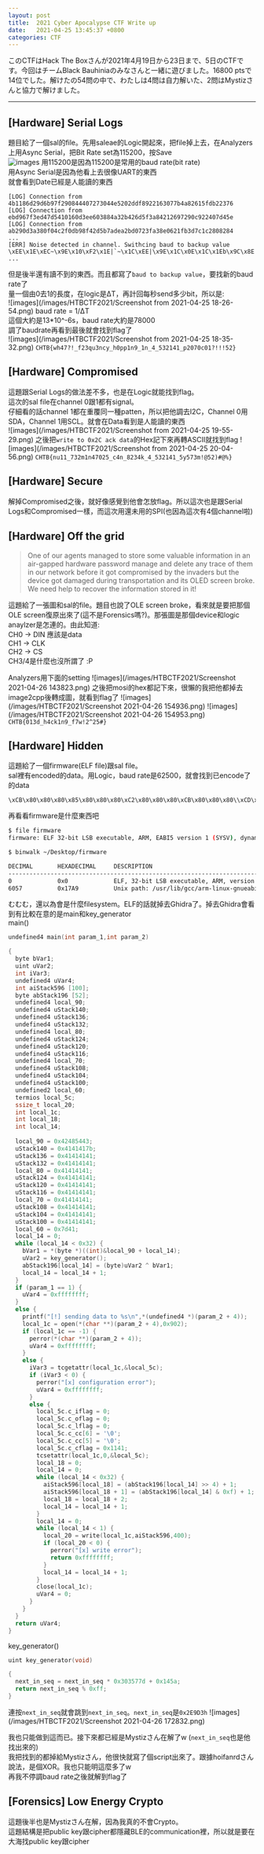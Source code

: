 ```yaml
---
layout: post
title:  2021 Cyber Apocalypse CTF Write up
date:   2021-04-25 13:45:37 +0800
categories: CTF
---
```


このCTFはHack The Boxさんが2021年4月19日から23日まで、5日のCTFです。今回はチームBlack Bauhiniaのみなさんと一緒に遊びました。16800 ptsで14位でした。解けたの54問の中で、わたしは4問は自力解いた、2問はMystizさんと協力で解けました。

***

## [Hardware] Serial Logs
題目給了一個sal的file。先用saleae的Logic開起來，把file掉上去，在Analyzers上用Async Serial，把Bit Rate set為115200，按Save  
![images](/images/HTBCTF2021/Screenshot-from-2021-04-25-15-35-39.png)
用115200是因為115200是常用的baud rate(bit rate)  
用Async Serial是因為他看上去很像UART的東西  
就會看到Date已經是人能讀的東西   
```
[LOG] Connection from 4b1186d29d6b97f290844407273044e5202ddf8922163077b4a82615fdb22376
[LOG] Connection from ebd967f3ed47d5410160d3ee603884a32b426d5f3a84212697290c922407d45e
[LOG] Connection from ab290d3a380f04c2f0db98f42d5b7adea2bd0723fa38e0621fb3d7c1c2808284
...
[ERR] Noise detected in channel. Swithcing baud to backup value
\xEE\x1E\xEC~\x9E\x10\xF2\x1E|`~\x1C\xEE|\x9E\x1C\x0E\x1C\x1Eb\x9C\x8E|\x1E|\x1C\x8C\x9C\x8Er\x1E|\x8E\x0C\x9E|p\xE0|\x0E\x10\x1E\x1C\xE2p\x9C\x9Cpp\xE2p\x8E\x1C\x1C\x1C\xE2pp|\x8E\x90|\x8E\x80p\x8E\x8C|\x8E\x8Epp\x8E\x90|\xE2\x92p\x1C\x80p\x1C\x10\x1E\x9C\x1C\x1C||\x8C|\x1C\x82|\x0E\x8Epp\x8E\x9E|p\x90|\xE0\xE0|\x1C\x9Cpp\x92p\x1C\x10\x1Ep\x8C|\x1C\x8Ep\x8E\x9Cp\x02\xEE\x1E\xEC~\x9E\x10\xF2\x1E|`~\x1C\xEE|\x9E\x1C\x0E\x1C\x1Eb\
...
```
但是後半還有讀不到的東西。而且都寫了`baud to backup value`，要找新的baud rate了  
量一個由0去1的長度，在logic是ΔT，再計回每秒send多少bit，所以是:  
![images](/images/HTBCTF2021/Screenshot from 2021-04-25 18-26-54.png)
baud rate = 1/ΔT  
這個大約是13\*10^-6s，baud rate大約是78000  
調了baudrate再看到最後就會找到flag了  
![images](/images/HTBCTF2021/Screenshot from 2021-04-25 18-35-32.png)
`CHTB{wh47?!_f23qu3ncy_h0pp1n9_1n_4_532141_p2070c01?!!!52}`

## [Hardware] Compromised
這題跟Serial Logs的做法差不多，也是在Logic就能找到flag。  
這次的sal file在channel 0跟1都有signal。  
仔細看的話channel 1都在重覆同一種patten，所以把他調去I2C，Channel 0用SDA，Channel 1用SCL。就會在Data看到是人能讀的東西  
![images](/images/HTBCTF2021/Screenshot from 2021-04-25 19-55-29.png)
之後把`write to 0x2C ack data`的Hex記下來再轉ASCII就找到flag
![images](/images/HTBCTF2021/Screenshot from 2021-04-25 20-04-56.png)
`CHTB{nu11_732m1n47025_c4n_8234k_4_532141_5y573m!@52)#@%}`

## [Hardware] Secure
解掉Compromised之後，就好像感覺到他會怎放flag。所以這次也是跟Serial Logs和Compromised一樣，而這次用還未用的SPI(也因為這次有4個channel啦)


## [Hardware] Off the grid
> One of our agents managed to store some valuable information in an air-gapped hardware password manage and delete any trace of them in our network before it got compromised by the invaders but the device got damaged during transportation and its OLED screen broke. We need help to recover the information stored in it!

這題給了一張圖和sal的file。題目也說了OLE screen broke，看來就是要把那個OLE screen復原出來了(這不是Forensics嗎?)。那張圖是那個device和logic anaylzer是怎連的。由此知道:  
CH0 -> DIN 應該是data  
CH1 -> CLK  
CH2 -> CS  
CH3/4是什麼也沒所謂了 :P  

Analyzers用下面的setting
![images](/images/HTBCTF2021/Screenshot 2021-04-26 143823.png)
之後把mosi的hex都記下來，很懶的我把他都掉去image2cpp後轉成圖，就看到flag了
![images](/images/HTBCTF2021/Screenshot 2021-04-26 154936.png)
![images](/images/HTBCTF2021/Screenshot 2021-04-26 154953.png)
`CHTB{013d_h4ck1n9_f7w!2^25#}`

## [Hardware] Hidden
這題給了一個firmware(ELF file)跟sal file。  
sal裡有encoded的data。用Logic，baud rate是62500，就會找到已encode了的data
```
\xCB\x80\x80\x80\x85\x80\x80\x80\xC2\x80\x80\x80\xCB\x80\x80\x80\\xCD\x80\x80\x80\xCB\x80\x80\x80\xC4\x80\x80\x80\xCD\x80\x80\x80\\x89\x80\x80\x80\x8F\x80\x80\x80\xC4\x80\x80\x80\x89\x80\x80\x80\\x89\x80\x80\x80\x8A\x80\x80\x80\x8C\x80\x80\x80\xC2\x80\x80\x80\\xC2\x80\x80\x80\x8A\x80\x80\x80\x86\x80\x80\x80\xF0\x80\x80\x80\\x8C\x80\x80\x80\xCE\x80\x80\x80\x83\x80\x80\x80\x8A\x80\x80\x80\\xF0\x80\x80\x80\x8F\x80\x80\x80\xC1\x80\x80\x80\x83\x80\x80\x80\\x8A\x80\x80\x80\xF0\x80\x80\x80\xC1\x80\x80\x80\xC7\x80\x80\x80\\xCB\x80\x80\x80\xF0\x80\x80\x80\x89\x80\x80\x80\x8A\x80\x80\x80\\x8A\x80\x80\x80\x85\x80\x80\x80\x85\x80\x80\x80\x86\x80\x80\x80\\x8A\x80\x80\x80\x8A\x80\x80\x80\x8F\x80\x80\x80\xC1\x80\x80\x80\\xC7\x80\x80\x80\x83\x80\x80\x80\x85\x80\x80\x80\xC1\x80\x80\x80\\x8F\x80\x80\x80\xC7\x80\x80\x80\xC1\x80\x80\x80\x8A\x80\x80\x80\\xCE\x80\x80\x80\xF0\x80\x80\x80\x83\x80\x80\x80\xC7\x80\x80\x80\\xC8\x80\x80\x80\xC8\x80\x80\x80\xC1\x80\x80\x80\xC1\x80\x80\x80\\xC7\x80\x80\x80\x85\x80\x80\x80\xC4\x80\x80\x80\x89\x80\x80\x80\\x8F\x80\x80\x80\xC1\x80\x80\x80\xC4\x80\x80\x80\x8A\x80\x80\x80\\xF0\x80\x80\x80\xC8\x80\x80\x80\xC8\x80\x80\x80\x85\x80\x80\x80\\xC2\x80\x80\x80\xC1\x80\x80\x80\x85\x80\x80\x80\xF0\x80\x80\x80\\xC1\x80\x80\x80\x83\x80\x80\x80\x85\x80\x80\x80\xC7\x80\x80\x80\
```

再看看firmware是什麼東西吧
```bash
$ file firmware            
firmware: ELF 32-bit LSB executable, ARM, EABI5 version 1 (SYSV), dynamically linked, interpreter /lib/ld-linux-armhf.so.3, for GNU/Linux 3.2.0, BuildID[sha1]=572cbaa2da38724b97a40ec009c2e5b4ca452be4, not stripped
```
```bash
$ binwalk ~/Desktop/firmware

DECIMAL       HEXADECIMAL     DESCRIPTION
--------------------------------------------------------------------------------
0             0x0             ELF, 32-bit LSB executable, ARM, version 1 (SYSV)
6057          0x17A9          Unix path: /usr/lib/gcc/arm-linux-gnueabihf/8/../../../arm-linux-gnueabihf/crt1.o
```
むむむ，還以為會是什麼filesystem。ELF的話就掉去Ghidra了。掉去Ghidra會看到有比較在意的是main和key_generator  
main()
```c
undefined4 main(int param_1,int param_2)

{
  byte bVar1;
  uint uVar2;
  int iVar3;
  undefined4 uVar4;
  int aiStack596 [100];
  byte abStack196 [52];
  undefined4 local_90;
  undefined4 uStack140;
  undefined4 uStack136;
  undefined4 uStack132;
  undefined4 local_80;
  undefined4 uStack124;
  undefined4 uStack120;
  undefined4 uStack116;
  undefined4 local_70;
  undefined4 uStack108;
  undefined4 uStack104;
  undefined4 uStack100;
  undefined2 local_60;
  termios local_5c;
  ssize_t local_20;
  int local_1c;
  int local_18;
  int local_14;
  
  local_90 = 0x42485443;
  uStack140 = 0x4141417b;
  uStack136 = 0x41414141;
  uStack132 = 0x41414141;
  local_80 = 0x41414141;
  uStack124 = 0x41414141;
  uStack120 = 0x41414141;
  uStack116 = 0x41414141;
  local_70 = 0x41414141;
  uStack108 = 0x41414141;
  uStack104 = 0x41414141;
  uStack100 = 0x41414141;
  local_60 = 0x7d41;
  local_14 = 0;
  while (local_14 < 0x32) {
    bVar1 = *(byte *)((int)&local_90 + local_14);
    uVar2 = key_generator();
    abStack196[local_14] = (byte)uVar2 ^ bVar1;
    local_14 = local_14 + 1;
  }
  if (param_1 == 1) {
    uVar4 = 0xffffffff;
  }
  else {
    printf("[!] sending data to %s\n",*(undefined4 *)(param_2 + 4));
    local_1c = open(*(char **)(param_2 + 4),0x902);
    if (local_1c == -1) {
      perror(*(char **)(param_2 + 4));
      uVar4 = 0xffffffff;
    }
    else {
      iVar3 = tcgetattr(local_1c,&local_5c);
      if (iVar3 < 0) {
        perror("[x] configuration error");
        uVar4 = 0xffffffff;
      }
      else {
        local_5c.c_iflag = 0;
        local_5c.c_oflag = 0;
        local_5c.c_lflag = 0;
        local_5c.c_cc[6] = '\0';
        local_5c.c_cc[5] = '\0';
        local_5c.c_cflag = 0x1141;
        tcsetattr(local_1c,0,&local_5c);
        local_18 = 0;
        local_14 = 0;
        while (local_14 < 0x32) {
          aiStack596[local_18] = (abStack196[local_14] >> 4) + 1;
          aiStack596[local_18 + 1] = (abStack196[local_14] & 0xf) + 1;
          local_18 = local_18 + 2;
          local_14 = local_14 + 1;
        }
        local_14 = 0;
        while (local_14 < 1) {
          local_20 = write(local_1c,aiStack596,400);
          if (local_20 < 0) {
            perror("[x] write error");
            return 0xffffffff;
          }
          local_14 = local_14 + 1;
        }
        close(local_1c);
        uVar4 = 0;
      }
    }
  }
  return uVar4;
}
```
key_generator()
```c
uint key_generator(void)

{
  next_in_seq = next_in_seq * 0x303577d + 0x145a;
  return next_in_seq % 0xff;
}
```
連按`next_in_seq`就會跳到`next_in_seq`。`next_in_seq`是`0x2E9D3h`
![images](/images/HTBCTF2021/Screenshot 2021-04-26 172832.png)

我也只能做到這而已。接下來都已經是Mystizさん在解了w (`next_in_seq`也是他找出來的)  
我把找到的都掉給Mystizさん，他很快就寫了個script出來了。跟據hoifanrdさん說法，是個XOR。我也只能明這麼多了w  
再我不停調baud rate之後就解到flag了  

## [Forensics] Low Energy Crypto
這題後半也是Mystizさん在解，因為我真的不會Crypto。  
這題結構是把public key跟cipher都隱藏BLE的communication裡，所以就是要在大海找public key跟cipher

